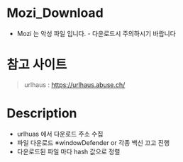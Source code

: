 # Mozi_Download 
- Mozi 는 악성 파일 입니다. - 다운로드시 주의하시기 바랍니다



# 참고 사이트
>urlhaus : https://urlhaus.abuse.ch/


# Description
- urlhuas 에서 다운로드 주소 수집
- 파일 다운로드 ※windowDefender or 각종 백신 끄고 진행
- 다운로드된 파일 마다 hash 값으로 정렬 
